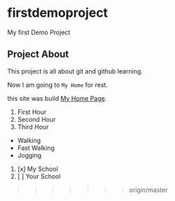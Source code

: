# firstdemoproject

My first Demo Project

## Project About
This project is all about git and github learning.

Now I am going to `My Home` for rest.

this site was build [My Home Page](https://www.google.com/).

1.  First Hour
2.  Second Hour
3.  Third Hour
- Walking
- Fast Walking
- Jogging
  
1. [x] My School
2. [ ] Your School
>>>>>>> origin/master
